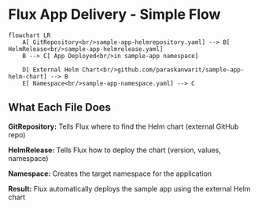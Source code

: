 # Flux App Delivery - Simple Flow

```mermaid
flowchart LR
    A[ GitRepository<br/>sample-app-helmrepository.yaml] --> B[ HelmRelease<br/>sample-app-helmrelease.yaml]
    B --> C[ App Deployed<br/>in sample-app namespace]
    
    D[ External Helm Chart<br/>github.com/paraskanwarit/sample-app-helm-chart] --> B
    E[ Namespace<br/>sample-app-namespace.yaml] --> C
```

## What Each File Does

**GitRepository:** Tells Flux where to find the Helm chart (external GitHub repo)

**HelmRelease:** Tells Flux how to deploy the chart (version, values, namespace)

**Namespace:** Creates the target namespace for the application

**Result:** Flux automatically deploys the sample app using the external Helm chart
